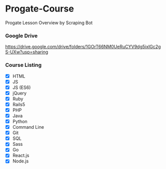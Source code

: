 # Progate-Course
Progate Lesson Overview by Scraping Bot

### Google Drive
https://drive.google.com/drive/folders/1GOrT66NM0UeRuCYV9dg5ixIGc2gS-UXw?usp=sharing

### Course Listing
- [x] HTML
- [x] JS
- [x] JS (ES6)
- [x] jQuery
- [x] Ruby
- [x] Rails5
- [x] PHP
- [x] Java
- [x] Python
- [x] Command Line
- [x] Git
- [x] SQL
- [x] Sass
- [x] Go
- [x] React.js
- [x] Node.js
